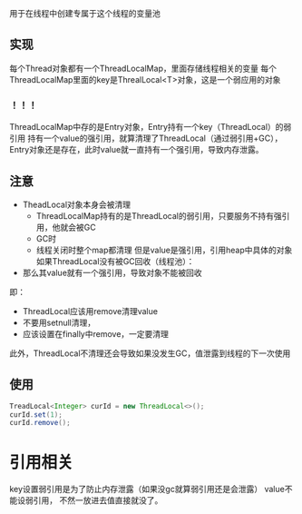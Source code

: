 用于在线程中创建专属于这个线程的变量池
## 实现
每个Thread对象都有一个ThreadLocalMap，里面存储线程相关的变量
每个ThreadLocalMap里面的key是ThrealLocal\<T>对象，这是一个弱应用的对象
### ！！！
ThreadLocalMap中存的是Entry对象，Entry持有一个key（ThreadLocal）的弱引用
持有一个value的强引用，就算清理了ThreadLocal（通过弱引用+GC），Entry对象还是存在，此时value就一直持有一个强引用，导致内存泄露。
## 注意
- TheadLocal对象本身会被清理
	- ThreadLocalMap持有的是ThreadLocal的弱引用，只要服务不持有强引用，他就会被GC
	- GC时
	- 线程关闭时整个map都清理
但是value是强引用，引用heap中具体的对象
如果ThreadLocal没有被GC回收（线程池）：
- 那么其value就有一个强引用，导致对象不能被回收

即：
- ThreadLocal应该用remove清理value
- 不要用setnull清理，
- 应该设置在finally中remove，一定要清理

此外，ThreadLocal不清理还会导致如果没发生GC，值泄露到线程的下一次使用

## 使用
```java
TreadLocal<Integer> curId = new ThreadLocal<>();
curId.set(1);
curId.remove();
```
# 引用相关
key设置弱引用是为了防止内存泄露（如果没gc就算弱引用还是会泄露）
value不能设弱引用， 不然一放进去值直接就没了。